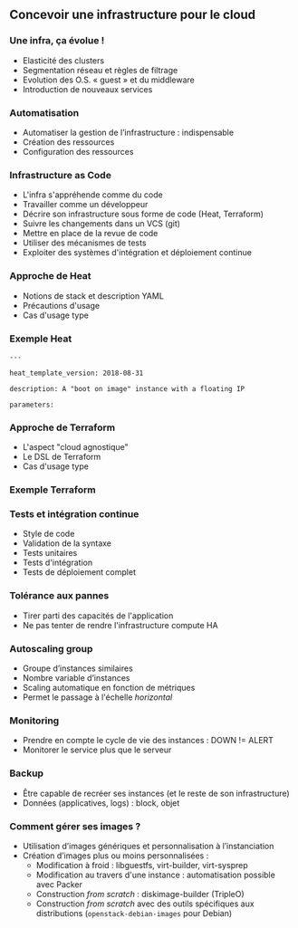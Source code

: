 ## Concevoir une infrastructure pour le cloud

### Une infra, ça évolue !

- Elasticité des clusters
- Segmentation réseau et règles de filtrage
- Evolution des O.S. « guest » et du middleware
- Introduction de nouveaux services

### Automatisation

-   Automatiser la gestion de l’infrastructure : indispensable
-   Création des ressources
-   Configuration des ressources

### Infrastructure as Code

-   L'infra s'appréhende comme du code
-   Travailler comme un développeur
-   Décrire son infrastructure sous forme de code (Heat, Terraform)
-   Suivre les changements dans un VCS (git)
-   Mettre en place de la revue de code
-   Utiliser des mécanismes de tests
-   Exploiter des systèmes d'intégration et déploiement continue

### Approche de Heat

-   Notions de stack et description YAML
-   Précautions d'usage
-   Cas d'usage type

### Exemple Heat
```
---

heat_template_version: 2018-08-31

description: A "boot on image" instance with a floating IP

parameters:
```

### Approche de Terraform

-   L'aspect "cloud agnostique"
-   Le DSL de Terraform
-   Cas d'usage type

### Exemple Terraform

### Tests et intégration continue
 
-   Style de code
-   Validation de la syntaxe
-   Tests unitaires
-   Tests d'intégration
-   Tests de déploiement complet

### Tolérance aux pannes

-   Tirer parti des capacités de l'application
-   Ne pas tenter de rendre l'infrastructure compute HA

### Autoscaling group

-   Groupe d’instances similaires
-   Nombre variable d’instances
-   Scaling automatique en fonction de métriques
-   Permet le passage à l'échelle *horizontal*

### Monitoring

-   Prendre en compte le cycle de vie des instances : DOWN != ALERT
-   Monitorer le service plus que le serveur

### Backup

-   Être capable de recréer ses instances (et le reste de son infrastructure)
-   Données (applicatives, logs) : block, objet

### Comment gérer ses images ?

-   Utilisation d’images génériques et personnalisation à l’instanciation
-   Création d’images plus ou moins personnalisées :
    -   Modification à froid : libguestfs, virt-builder, virt-sysprep
    -   Modification au travers d'une instance : automatisation possible avec Packer
    -   Construction *from scratch* : diskimage-builder (TripleO)
    -   Construction *from scratch* avec des outils spécifiques aux distributions (`openstack-debian-images` pour Debian)


